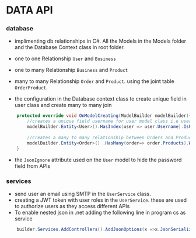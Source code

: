 # DATA API

### database
- implimenting db relationships in C#. All the Models in the Models folder and the Database Context class in root folder.
- one to one Relationship `User` and `Business`
- one to many Relationship `Business` and `Product`
- many to many Relationship `Order` and `Product`. using the joint table `OrderProduct`.

- the configuration in the Database context class to create unique field in user class and create many to many join 
```C#
    protected override void OnModelCreating(ModelBuilder modelBuilder){
        //creates a unique field username for user model class i.e user table
        modelBuilder.Entity<User>().HasIndex(user => user.Username).IsUnique(); 
        
        //creates a many to many relationship between Orders and Products  class using OrderProduct as joint table
        modelBuilder.Entity<Order>() .HasMany(order=> order.Products).WithMany(product=>product.Orders).UsingEntity<OrderProduct>();
    }
```
- the `JsonIgnore` attribute used on the `User` model to hide the password field from APIs

### services
- send user an email using SMTP in the `UserService` class.
- creating a JWT token with user roles in the `UserService`. these are used to authorize users as they access different APIs
- To enable nested json in .net adding the following line in program cs as service
```C#
    builder.Services.AddControllers().AddJsonOptions(x =>x.JsonSerializerOptions.ReferenceHandler = ReferenceHandler.IgnoreCycles);
```
